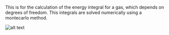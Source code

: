 This is for the calculation of the energy integral for a gas, which depends on degrees of freedom. This integrals are solved numerically using a montecarlo method.


![alt text](https://github.com/Je1kf/Montecarlo-Equipartition-Theorem/tree/main/Energia/EquiEner.png?raw=true)
